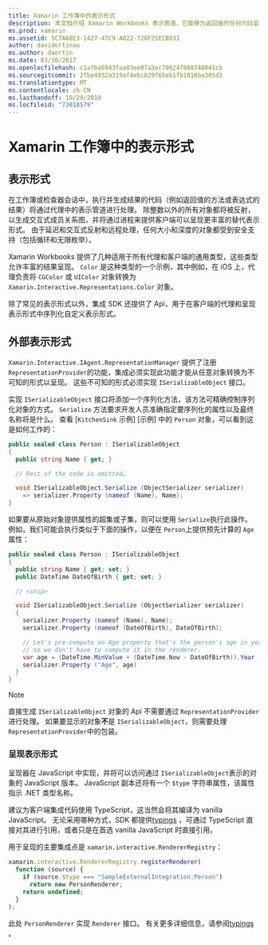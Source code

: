 ```yaml
---
title: Xamarin 工作簿中的表示形式
description: 本文档介绍 Xamarin Workbooks 表示管道，它能够为返回值的任何代码呈现丰富的结果。
ms.prod: xamarin
ms.assetid: 5C7A60E3-1427-47C9-A022-720F25ECB031
author: davidortinau
ms.author: daortin
ms.date: 03/30/2017
ms.openlocfilehash: c1afba6943faa03ee07a3ec70624f668748041cb
ms.sourcegitcommit: 2fbe4932a319af4ebc829f65eb1fb1816ba305d3
ms.translationtype: MT
ms.contentlocale: zh-CN
ms.lasthandoff: 10/29/2019
ms.locfileid: "73018579"
---
```

# <a name="representations-in-xamarin-workbooks"></a>Xamarin 工作簿中的表示形式

## <a name="representations"></a>表示形式

在工作簿或检查器会话中，执行并生成结果的代码（例如返回值的方法或表达式的结果）将通过代理中的表示管道进行处理。 除整数以外的所有对象都将被反射，以生成交互式成员关系图，并将通过进程来提供客户端可以呈现更丰富的替代表示形式。 由于延迟和交互式反射和远程处理，任何大小和深度的对象都受到安全支持（包括循环和无限枚举）。

Xamarin Workbooks 提供了几种适用于所有代理和客户端的通用类型，这些类型允许丰富的结果呈现。 `Color` 是这种类型的一个示例，其中例如，在 iOS 上，代理负责将 `CGColor` 或 `UIColor` 对象转换为 `Xamarin.Interactive.Representations.Color` 对象。

除了常见的表示形式以外，集成 SDK 还提供了 Api，用于在客户端的代理和呈现表示形式中序列化自定义表示形式。

## <a name="external-representations"></a>外部表示形式

`Xamarin.Interactive.IAgent.RepresentationManager` 提供了注册 `RepresentationProvider`的功能，集成必须实现此功能才能从任意对象转换为不可知的形式以呈现。 这些不可知的形式必须实现 `ISerializableObject` 接口。

实现 `ISerializableObject` 接口将添加一个序列化方法，该方法可精确控制序列化对象的方式。 `Serialize` 方法要求开发人员准确指定要序列化的属性以及最终名称将是什么。 查看 [`KitchenSink` 示例] [示例] 中的 `Person` 对象，可以看到这是如何工作的：

```csharp
public sealed class Person : ISerializableObject
{
  public string Name { get; }

  // Rest of the code is omitted…

  void ISerializableObject.Serialize (ObjectSerializer serializer)
    => serializer.Property (nameof (Name), Name);
}
```

如果要从原始对象提供属性的超集或子集，则可以使用 `Serialize`执行此操作。 例如，我们可能会执行类似于下面的操作，以便在 `Person`上提供预先计算的 `Age` 属性：

```csharp
public sealed class Person : ISerializableObject
{
  public string Name { get; set; }
  public DateTime DateOfBirth { get; set; }

  // <snip>

  void ISerializableObject.Serialize (ObjectSerializer serializer)
  {
    serializer.Property (nameof (Name), Name);
    serializer.Property (nameof (DateOfBirth), DateOfBirth);

    // Let's pre-compute an Age property that's the person's age in years,
    // so we don't have to compute it in the renderer.
    var age = (DateTime.MinValue + (DateTime.Now - DateOfBirth)).Year - 1;
    serializer.Property ("Age", age)
  }
}
```

> [!NOTE]
> 直接生成 `ISerializableObject` 对象的 Api 不需要通过 `RepresentationProvider`进行处理。 如果要显示的对象**不**是 `ISerializableObject`，则需要处理 `RepresentationProvider`中的包装。

### <a name="rendering-a-representation"></a>呈现表示形式

呈现器在 JavaScript 中实现，并将可以访问通过 `ISerializableObject`表示的对象的 JavaScript 版本。 JavaScript 副本还将有一个 `$type` 字符串属性，该属性指示 .NET 类型名称。

建议为客户端集成代码使用 TypeScript，这当然会将其编译为 vanilla JavaScript。 无论采用哪种方式，SDK 都提供[typings][typings] ，可通过 TypeScript 直接对其进行引用，或者只是在首选 vanilla JavaScript 时直接引用。

用于呈现的主要集成点是 `xamarin.interactive.RendererRegistry`：

```js
xamarin.interactive.RendererRegistry.registerRenderer(
  function (source) {
    if (source.$type === "SampleExternalIntegration.Person")
      return new PersonRenderer;
    return undefined;
  }
);
```

此处 `PersonRenderer` 实现 `Renderer` 接口。 有关更多详细信息，请参阅[typings][typings] 。

[typings]: https://github.com/xamarin/Workbooks/blob/master/SDK/typings/xamarin-interactive.d.ts
